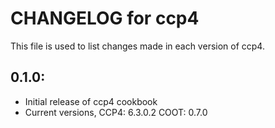 # CHANGELOG for ccp4

This file is used to list changes made in each version of ccp4.

## 0.1.0:

* Initial release of ccp4 cookbook
* Current versions, CCP4: 6.3.0.2 COOT: 0.7.0
